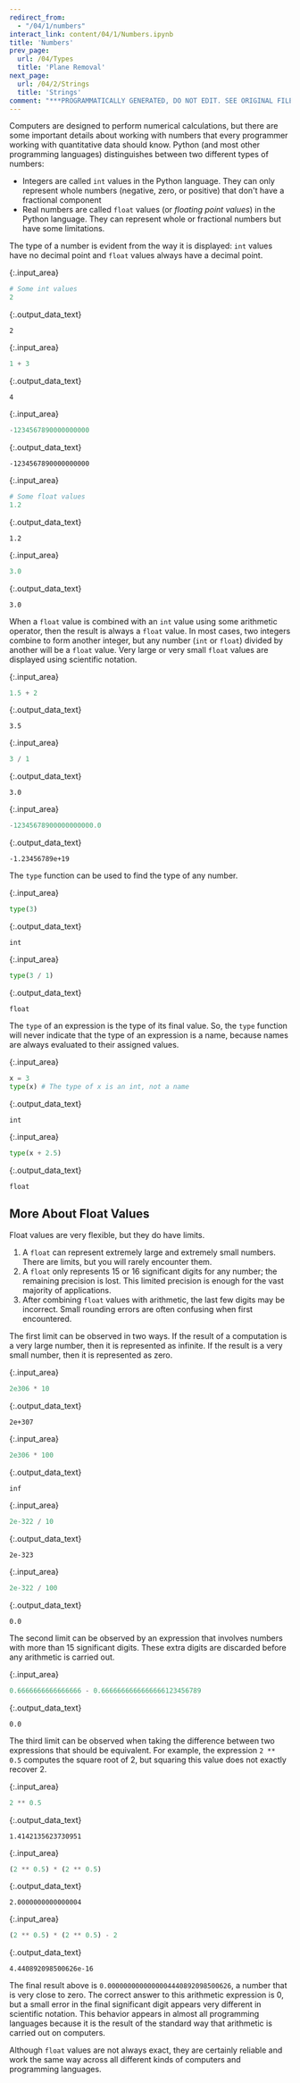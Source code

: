 ```yaml
---
redirect_from:
  - "/04/1/numbers"
interact_link: content/04/1/Numbers.ipynb
title: 'Numbers'
prev_page:
  url: /04/Types
  title: 'Plane Removal'
next_page:
  url: /04/2/Strings
  title: 'Strings'
comment: "***PROGRAMMATICALLY GENERATED, DO NOT EDIT. SEE ORIGINAL FILES IN /content***"
---
```


Computers are designed to perform numerical calculations, but there are some important details about working with numbers that every programmer working with quantitative data should know. Python (and most other programming languages) distinguishes between two different types of numbers:

* Integers are called `int` values in the Python language. They can only represent whole numbers (negative, zero, or positive) that don't have a fractional component
* Real numbers are called `float` values (or *floating point values*) in the Python language. They can represent whole or fractional numbers but have some limitations.

The type of a number is evident from the way it is displayed: `int` values have no decimal point and `float` values always have a decimal point. 



{:.input_area}
```python
# Some int values
2
```





{:.output_data_text}
```
2
```





{:.input_area}
```python
1 + 3
```





{:.output_data_text}
```
4
```





{:.input_area}
```python
-1234567890000000000
```





{:.output_data_text}
```
-1234567890000000000
```





{:.input_area}
```python
# Some float values
1.2
```





{:.output_data_text}
```
1.2
```





{:.input_area}
```python
3.0
```





{:.output_data_text}
```
3.0
```



When a `float` value is combined with an `int` value using some arithmetic operator, then the result is always a `float` value. In most cases, two integers combine to form another integer, but any number (`int` or `float`) divided by another will be a `float` value. Very large or very small `float` values are displayed using scientific notation.



{:.input_area}
```python
1.5 + 2
```





{:.output_data_text}
```
3.5
```





{:.input_area}
```python
3 / 1
```





{:.output_data_text}
```
3.0
```





{:.input_area}
```python
-12345678900000000000.0
```





{:.output_data_text}
```
-1.23456789e+19
```



The `type` function can be used to find the type of any number.



{:.input_area}
```python
type(3)
```





{:.output_data_text}
```
int
```





{:.input_area}
```python
type(3 / 1)
```





{:.output_data_text}
```
float
```



The `type` of an expression is the type of its final value. So, the `type` function will never indicate that the type of an expression is a name, because names are always evaluated to their assigned values.



{:.input_area}
```python
x = 3
type(x) # The type of x is an int, not a name
```





{:.output_data_text}
```
int
```





{:.input_area}
```python
type(x + 2.5)
```





{:.output_data_text}
```
float
```



## More About Float Values

Float values are very flexible, but they do have limits. 

1. A `float` can represent extremely large and extremely small numbers. There are limits, but you will rarely encounter them.
2. A `float` only represents 15 or 16 significant digits for any number; the remaining precision is lost. This limited precision is enough for the vast majority of applications.
3. After combining `float` values with arithmetic, the last few digits may be incorrect. Small rounding errors are often confusing when first encountered.

The first limit can be observed in two ways. If the result of a computation is a very large number, then it is represented as infinite. If the result is a very small number, then it is represented as zero.



{:.input_area}
```python
2e306 * 10
```





{:.output_data_text}
```
2e+307
```





{:.input_area}
```python
2e306 * 100
```





{:.output_data_text}
```
inf
```





{:.input_area}
```python
2e-322 / 10
```





{:.output_data_text}
```
2e-323
```





{:.input_area}
```python
2e-322 / 100
```





{:.output_data_text}
```
0.0
```



The second limit can be observed by an expression that involves numbers with more than 15 significant digits. These extra digits are discarded before any arithmetic is carried out.



{:.input_area}
```python
0.6666666666666666 - 0.6666666666666666123456789
```





{:.output_data_text}
```
0.0
```



The third limit can be observed when taking the difference between two expressions that should be equivalent. For example, the expression `2 ** 0.5` computes the square root of 2, but squaring this value does not exactly recover 2.



{:.input_area}
```python
2 ** 0.5
```





{:.output_data_text}
```
1.4142135623730951
```





{:.input_area}
```python
(2 ** 0.5) * (2 ** 0.5)
```





{:.output_data_text}
```
2.0000000000000004
```





{:.input_area}
```python
(2 ** 0.5) * (2 ** 0.5) - 2
```





{:.output_data_text}
```
4.440892098500626e-16
```



The final result above is `0.0000000000000004440892098500626`, a number that is very close to zero. The correct answer to this arithmetic expression is 0, but a small error in the final significant digit appears very different in scientific notation. This behavior appears in almost all programming languages because it is the result of the standard way that arithmetic is carried out on computers. 

Although `float` values are not always exact, they are certainly reliable and work the same way across all different kinds of computers and programming languages. 
